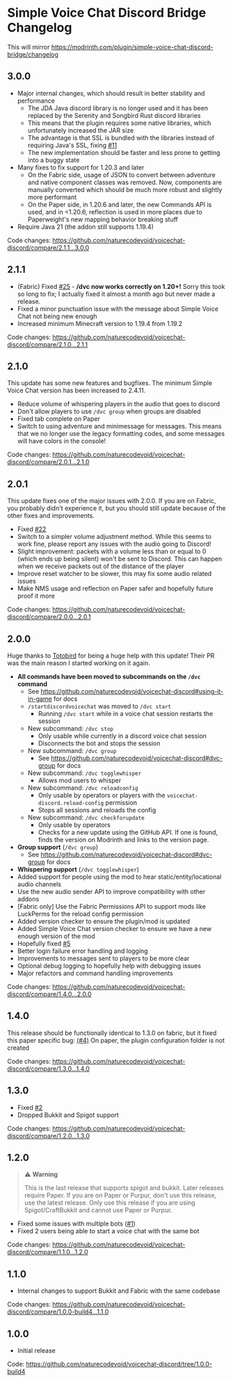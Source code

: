 # Simple Voice Chat Discord Bridge Changelog

This will mirror https://modrinth.com/plugin/simple-voice-chat-discord-bridge/changelog

## 3.0.0

-   Major internal changes, which should result in better stability and performance
    -   The JDA Java discord library is no longer used and it has been replaced by the Serenity and Songbird Rust discord libraries
    -   This means that the plugin requires some native libraries, which unfortunately increased the JAR size
    -   The advantage is that SSL is bundled with the libraries instead of requiring Java's SSL, fixing [#11](https://github.com/naturecodevoid/voicechat-discord/issues/11)
    -   The new implementation should be faster and less prone to getting into a buggy state
-   Many fixes to fix support for 1.20.3 and later
    -   On the Fabric side, usage of JSON to convert between adventure and native component classes was removed. Now, components are manually converted which should be much more robust and slightly more performant
    -   On the Paper side, in 1.20.6 and later, the new Commands API is used, and in <1.20.6, reflection is used in more places due to Paperweight's new mapping behavior breaking stuff
-   Require Java 21 (the addon still supports 1.19.4)

Code changes: https://github.com/naturecodevoid/voicechat-discord/compare/2.1.1...3.0.0

## 2.1.1

-   (Fabric) Fixed [#25](https://github.com/naturecodevoid/voicechat-discord/issues/25) - **/dvc now works correctly on 1.20+!** Sorry this took so long to fix; I actually fixed it almost a month ago but never made a release.
-   Fixed a minor punctuation issue with the message about Simple Voice Chat not being new enough
-   Increased minimum Minecraft version to 1.19.4 from 1.19.2

Code changes: https://github.com/naturecodevoid/voicechat-discord/compare/2.1.0...2.1.1

## 2.1.0

This update has some new features and bugfixes. The minimum Simple Voice Chat version has been increased to 2.4.11.

-   Reduce volume of whispering players in the audio that goes to discord
-   Don't allow players to use `/dvc group` when groups are disabled
-   Fixed tab complete on Paper
-   Switch to using adventure and minimessage for messages. This means that we no longer use the legacy formatting codes, and some messages will have colors in the console!

Code changes: https://github.com/naturecodevoid/voicechat-discord/compare/2.0.1...2.1.0

## 2.0.1

This update fixes one of the major issues with 2.0.0. If you are on Fabric, you probably didn't experience it, but you should still update because of the other fixes and improvements.

-   Fixed [#22](https://github.com/naturecodevoid/voicechat-discord/issues/22)
-   Switch to a simpler volume adjustment method. While this seems to work fine, please report any issues with the audio going to Discord!
-   Slight improvement: packets with a volume less than or equal to 0 (which ends up being silent) won't be sent to Discord. This can happen when we receive packets out of the distance of the player
-   Improve reset watcher to be slower, this may fix some audio related issues
-   Make NMS usage and reflection on Paper safer and hopefully future proof it more

Code changes: https://github.com/naturecodevoid/voicechat-discord/compare/2.0.0...2.0.1

## 2.0.0

Huge thanks to [Totobird](https://github.com/Totobird-Creations) for being a huge help with this update! Their PR was the main reason I started working on it again.

-   **All commands have been moved to subcommands on the `/dvc` command**
    -   See https://github.com/naturecodevoid/voicechat-discord#using-it-in-game for docs
    -   `/startdiscordvoicechat` was moved to `/dvc start`
        -   Running `/dvc start` while in a voice chat session restarts the session
    -   New subcommand: `/dvc stop`
        -   Only usable while currently in a discord voice chat session
        -   Disconnects the bot and stops the session
    -   New subcommand: `/dvc group`
        -   See https://github.com/naturecodevoid/voicechat-discord#dvc-group for docs
    -   New subcommand: `/dvc togglewhisper`
        -   Allows mod users to whisper
    -   New subcommand: `/dvc reloadconfig`
        -   Only usable by operators or players with the `voicechat-discord.reload-config` permission
        -   Stops all sessions and reloads the config
    -   New subcommand: `/dvc checkforupdate`
        -   Only usable by operators
        -   Checks for a new update using the GitHub API. If one is found, finds the version on Modrinth and links to the version page.
-   **Group support** (`/dvc group`)
    -   See https://github.com/naturecodevoid/voicechat-discord#dvc-group for docs
-   **Whispering support** (`/dvc togglewhisper`)
-   Added support for people using the mod to hear static/entity/locational audio channels
-   Use the new audio sender API to improve compatibility with other addons
-   [Fabric only] Use the Fabric Permissions API to support mods like LuckPerms for the reload config permission
-   Added version checker to ensure the plugin/mod is updated
-   Added Simple Voice Chat version checker to ensure we have a new enough version of the mod
-   Hopefully fixed [#5](https://github.com/naturecodevoid/voicechat-discord/issues/5)
-   Better login failure error handling and logging
-   Improvements to messages sent to players to be more clear
-   Optional debug logging to hopefully help with debugging issues
-   Major refactors and command handling improvements

Code changes: https://github.com/naturecodevoid/voicechat-discord/compare/1.4.0...2.0.0

## 1.4.0

This release should be functionally identical to 1.3.0 on fabric, but it fixed this paper specific bug: [(#4)](https://github.com/naturecodevoid/voicechat-discord/issues/4) On paper, the plugin
configuration folder is not created

Code changes: https://github.com/naturecodevoid/voicechat-discord/compare/1.3.0...1.4.0

## 1.3.0

-   Fixed [#2](https://github.com/naturecodevoid/voicechat-discord/issues/2)
-   Dropped Bukkit and Spigot support

Code changes: https://github.com/naturecodevoid/voicechat-discord/compare/1.2.0...1.3.0

## 1.2.0

> ⚠️ **Warning**
>
> This is the last release that supports spigot and bukkit. Later releases require Paper. If you are on Paper or Purpur, don't use this release, use the latest release. Only use this release if you
> are using Spigot/CraftBukkit and cannot use Paper or Purpur.

-   Fixed some issues with multiple bots ([#1](https://github.com/naturecodevoid/voicechat-discord/issues/1))
-   Fixed 2 users being able to start a voice chat with the same bot

Code changes: https://github.com/naturecodevoid/voicechat-discord/compare/1.1.0...1.2.0

## 1.1.0

-   Internal changes to support Bukkit and Fabric with the same codebase

Code changes: https://github.com/naturecodevoid/voicechat-discord/compare/1.0.0-build4...1.1.0

## 1.0.0

-   Initial release

Code: https://github.com/naturecodevoid/voicechat-discord/tree/1.0.0-build4
